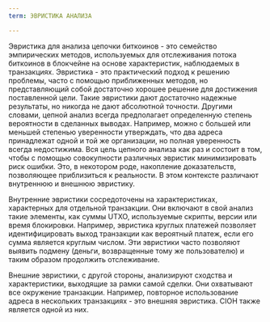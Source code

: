 ```yaml
---
term: ЭВРИСТИКА АНАЛИЗА

---
```

Эвристика для анализа цепочки биткоинов - это семейство эмпирических методов, используемых для отслеживания потока биткоинов в блокчейне на основе характеристик, наблюдаемых в транзакциях. Эвристика - это практический подход к решению проблемы, часто с помощью приближенных методов, но представляющий собой достаточно хорошее решение для достижения поставленной цели. Такие эвристики дают достаточно надежные результаты, но никогда не дают абсолютной точности. Другими словами, цепной анализ всегда предполагает определенную степень вероятности в сделанных выводах. Например, можно с большей или меньшей степенью уверенности утверждать, что два адреса принадлежат одной и той же организации, но полная уверенность всегда недостижима. Вся цель цепного анализа как раз и состоит в том, чтобы с помощью совокупности различных эвристик минимизировать риск ошибки. Это, в некотором роде, накопление доказательств, позволяющее приблизиться к реальности. В этом контексте различают внутреннюю и внешнюю эвристику.

Внутренние эвристики сосредоточены на характеристиках, характерных для отдельной транзакции. Они включают в свой анализ такие элементы, как суммы UTXO, используемые скрипты, версии или время блокировки. Например, эвристика круглых платежей позволяет идентифицировать выход транзакции как вероятный платеж, если его сумма является круглым числом. Эти эвристики часто позволяют выявить подмену (деньги, возвращенные тому же пользователю) и таким образом продолжить отслеживание.

Внешние эвристики, с другой стороны, анализируют сходства и характеристики, выходящие за рамки самой сделки. Они охватывают все окружение транзакции. Например, повторное использование адреса в нескольких транзакциях - это внешняя эвристика. CIOH также является одной из них.